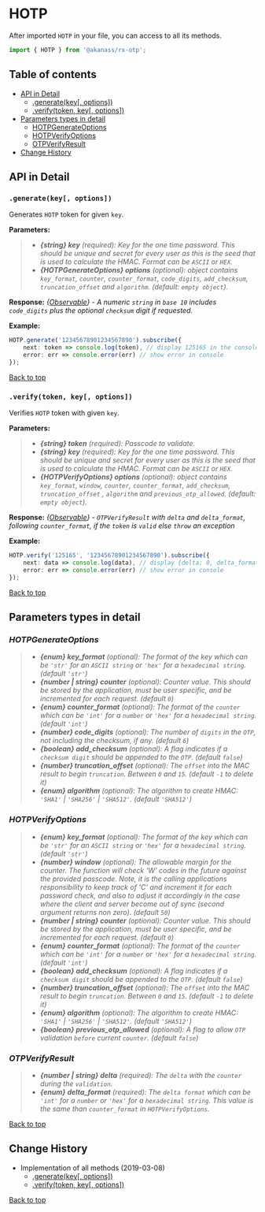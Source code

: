 # HOTP

After imported `HOTP` in your file, you can access to all its methods.

```typescript
import { HOTP } from '@akanass/rx-otp';
```

## Table of contents

* [API in Detail](#api-in-detail)
    * [.generate(key[, options])](#generatekey-options)
    * [.verify(token, key[, options])](#verifytoken-key-options)
* [Parameters types in detail](#parameters-types-in-detail)
    * [HOTPGenerateOptions](#hotpgenerateoptions)
    * [HOTPVerifyOptions](#hotpverifyoptions)
    * [OTPVerifyResult](#otpverifyresult)
* [Change History](#change-history)

## API in Detail

### `.generate(key[, options])`

Generates `HOTP` token for given `key`.

**Parameters:**
> - ***{string} key*** *(required): Key for the one time password. This should be unique and secret for every user as this is the seed that is used to calculate the HMAC. Format can be `ASCII` or `HEX`.*
> - ***{HOTPGenerateOptions} options*** *(optional): object contains `key_format`, `counter`, `counter_format`, `code_digits`, `add_checksum`, `truncation_offset` and `algorithm`. (default: `empty object`).*

**Response:**
*{[Observable](https://github.com/ReactiveX/rxjs/blob/master/src/internal/Observable.ts)} - A numeric `string` in `base 10` includes `code_digits` plus the optional `checksum` digit if requested.*

**Example:**
```typescript
HOTP.generate('12345678901234567890').subscribe({
    next: token => console.log(token), // display 125165 in the console
    error: err => console.error(err) // show error in console
});
```

[Back to top](#table-of-contents)

### `.verify(token, key[, options])`

Verifies `HOTP` token with given `key`.

**Parameters:**
> - ***{string} token*** *(required): Passcode to validate.*
> - ***{string} key*** *(required): Key for the one time password. This should be unique and secret for every user as this is the seed that is used to calculate the HMAC. Format can be `ASCII` or `HEX`.*
> - ***{HOTPVerifyOptions} options*** *(optional): object contains `key_format`, `window`, `counter`, `counter_format`, `add_checksum`, `truncation_offset` , `algorithm` and `previous_otp_allowed`. (default: `empty object`).*

**Response:**
*{[Observable](https://github.com/ReactiveX/rxjs/blob/master/src/internal/Observable.ts)} - `OTPVerifyResult` with `delta` and `delta_format`, following `counter_format`, if the `token` is `valid` else `throw` an exception*

**Example:**
```typescript
HOTP.verify('125165', '12345678901234567890').subscribe({
    next: data => console.log(data), // display {delta: 0, delta_format: 'int'} in the console
    error: err => console.error(err) // show error in console
});
```

[Back to top](#table-of-contents)

## Parameters types in detail

### *HOTPGenerateOptions*
> - ***{enum} key_format*** *(optional): The format of the key which can be `'str'` for an `ASCII string` or `'hex'` for a `hexadecimal string`. (default `'str'`)*
> - ***{number | string} counter*** *(optional): Counter value. This should be stored by the application, must be user specific, and be incremented for each request. (default `0`)*
> - ***{enum} counter_format*** *(optional): The format of the `counter` which can be `'int'` for a `number` or `'hex'` for a `hexadecimal string`. (default `'int'`)*
> - ***{number} code_digits*** *(optional): The number of `digits` in the `OTP`, not including the checksum, if any. (default `6`)*
> - ***{boolean} add_checksum*** *(optional): A flag indicates if a `checksum digit` should be appended to the `OTP`. (default `false`)*
> - ***{number} truncation_offset*** *(optional): The `offset` into the MAC result to begin `truncation`. Between `0` and `15`. (default `-1` to delete it)*
> - ***{enum} algorithm*** *(optional): The algorithm to create HMAC: `'SHA1'` | `'SHA256'` | `'SHA512'`. (default `'SHA512'`)*

### *HOTPVerifyOptions*
> - ***{enum} key_format*** *(optional): The format of the key which can be `'str'` for an `ASCII string` or `'hex'` for a `hexadecimal string`. (default `'str'`)*
> - ***{number} window*** *(optional): The allowable margin for the counter.  The function will check 'W' codes in the future against the provided passcode.  Note, it is the calling applications responsibility to keep track of 'C' and increment it for each password check, and also to adjust it accordingly in the case where the client and server become out of sync (second argument returns non zero). (default `50`)*
> - ***{number | string} counter*** *(optional): Counter value. This should be stored by the application, must be user specific, and be incremented for each request. (default `0`)*
> - ***{enum} counter_format*** *(optional): The format of the `counter` which can be `'int'` for a `number` or `'hex'` for a `hexadecimal string`. (default `'int'`)*
> - ***{boolean} add_checksum*** *(optional): A flag indicates if a `checksum digit` should be appended to the `OTP`. (default `false`)*
> - ***{number} truncation_offset*** *(optional): The `offset` into the MAC result to begin `truncation`. Between `0` and `15`. (default `-1` to delete it)*
> - ***{enum} algorithm*** *(optional): The algorithm to create HMAC: `'SHA1'` | `'SHA256'` | `'SHA512'`. (default `'SHA512'`)*
> - ***{boolean} previous_otp_allowed*** *(optional): A flag to allow `OTP` validation `before` current `counter`. (default `false`)*

### *OTPVerifyResult*
> - ***{number | string} delta*** *(required): The `delta` with the `counter` during the `validation`.*
> - ***{enum} delta_format*** *(required): The `delta format` which can be `'int'` for a `number` or `'hex'` for a `hexadecimal string`. This value is the same than `counter_format` in `HOTPVerifyOptions`.*

[Back to top](#table-of-contents)

## Change History

* Implementation of all methods (2019-03-08)
    * [.generate(key[, options])](#generatekey-options)
    * [.verify(token, key[, options])](#generatetoken-key-options)

[Back to top](#table-of-contents)
